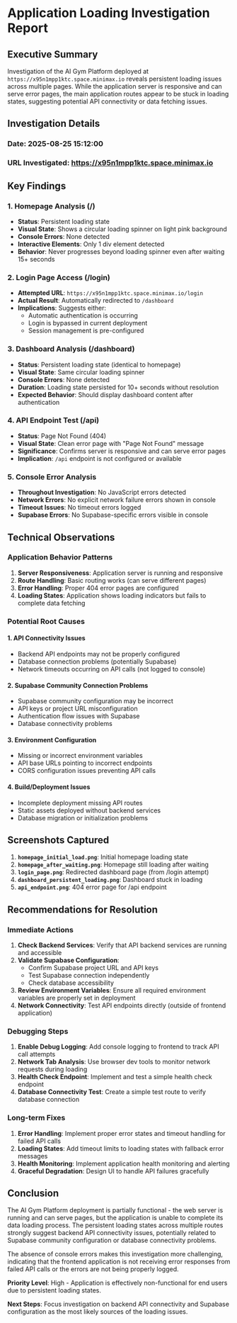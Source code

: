 # Application Loading Investigation Report

## Executive Summary

Investigation of the AI Gym Platform deployed at `https://x95n1mpp1ktc.space.minimax.io` reveals persistent loading issues across multiple pages. While the application server is responsive and can serve error pages, the main application routes appear to be stuck in loading states, suggesting potential API connectivity or data fetching issues.

## Investigation Details

### Date: 2025-08-25 15:12:00
### URL Investigated: https://x95n1mpp1ktc.space.minimax.io

## Key Findings

### 1. Homepage Analysis (/)
- **Status**: Persistent loading state
- **Visual State**: Shows a circular loading spinner on light pink background
- **Console Errors**: None detected
- **Interactive Elements**: Only 1 div element detected
- **Behavior**: Never progresses beyond loading spinner even after waiting 15+ seconds

### 2. Login Page Access (/login)
- **Attempted URL**: `https://x95n1mpp1ktc.space.minimax.io/login`
- **Actual Result**: Automatically redirected to `/dashboard`
- **Implications**: Suggests either:
  - Automatic authentication is occurring
  - Login is bypassed in current deployment
  - Session management is pre-configured

### 3. Dashboard Analysis (/dashboard)
- **Status**: Persistent loading state (identical to homepage)
- **Visual State**: Same circular loading spinner
- **Console Errors**: None detected
- **Duration**: Loading state persisted for 10+ seconds without resolution
- **Expected Behavior**: Should display dashboard content after authentication

### 4. API Endpoint Test (/api)
- **Status**: Page Not Found (404)
- **Visual State**: Clean error page with "Page Not Found" message
- **Significance**: Confirms server is responsive and can serve error pages
- **Implication**: `/api` endpoint is not configured or available

### 5. Console Error Analysis
- **Throughout Investigation**: No JavaScript errors detected
- **Network Errors**: No explicit network failure errors shown in console
- **Timeout Issues**: No timeout errors logged
- **Supabase Errors**: No Supabase-specific errors visible in console

## Technical Observations

### Application Behavior Patterns
1. **Server Responsiveness**: Application server is running and responsive
2. **Route Handling**: Basic routing works (can serve different pages)
3. **Error Handling**: Proper 404 error pages are configured
4. **Loading States**: Application shows loading indicators but fails to complete data fetching

### Potential Root Causes

#### 1. API Connectivity Issues
- Backend API endpoints may not be properly configured
- Database connection problems (potentially Supabase)
- Network timeouts occurring on API calls (not logged to console)

#### 2. Supabase Community Connection Problems
- Supabase community configuration may be incorrect
- API keys or project URL misconfiguration
- Authentication flow issues with Supabase
- Database connectivity problems

#### 3. Environment Configuration
- Missing or incorrect environment variables
- API base URLs pointing to incorrect endpoints
- CORS configuration issues preventing API calls

#### 4. Build/Deployment Issues
- Incomplete deployment missing API routes
- Static assets deployed without backend services
- Database migration or initialization problems

## Screenshots Captured

1. **`homepage_initial_load.png`**: Initial homepage loading state
2. **`homepage_after_waiting.png`**: Homepage still loading after waiting
3. **`login_page.png`**: Redirected dashboard page (from /login attempt)
4. **`dashboard_persistent_loading.png`**: Dashboard stuck in loading
5. **`api_endpoint.png`**: 404 error page for /api endpoint

## Recommendations for Resolution

### Immediate Actions
1. **Check Backend Services**: Verify that API backend services are running and accessible
2. **Validate Supabase Configuration**: 
   - Confirm Supabase project URL and API keys
   - Test Supabase connection independently
   - Check database accessibility
3. **Review Environment Variables**: Ensure all required environment variables are properly set in deployment
4. **Network Connectivity**: Test API endpoints directly (outside of frontend application)

### Debugging Steps
1. **Enable Debug Logging**: Add console logging to frontend to track API call attempts
2. **Network Tab Analysis**: Use browser dev tools to monitor network requests during loading
3. **Health Check Endpoint**: Implement and test a simple health check endpoint
4. **Database Connectivity Test**: Create a simple test route to verify database connection

### Long-term Fixes
1. **Error Handling**: Implement proper error states and timeout handling for failed API calls
2. **Loading States**: Add timeout limits to loading states with fallback error messages
3. **Health Monitoring**: Implement application health monitoring and alerting
4. **Graceful Degradation**: Design UI to handle API failures gracefully

## Conclusion

The AI Gym Platform deployment is partially functional - the web server is running and can serve pages, but the application is unable to complete its data loading process. The persistent loading states across multiple routes strongly suggest backend API connectivity issues, potentially related to Supabase community configuration or database connectivity problems.

The absence of console errors makes this investigation more challenging, indicating that the frontend application is not receiving error responses from failed API calls or the errors are not being properly logged.

**Priority Level**: High - Application is effectively non-functional for end users due to persistent loading states.

**Next Steps**: Focus investigation on backend API connectivity and Supabase configuration as the most likely sources of the loading issues.